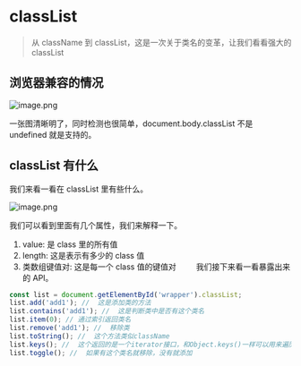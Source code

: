 # classList

> 从 className 到 classList，这是一次关于类名的变革，让我们看看强大的 classList

## 浏览器兼容的情况

![image.png](http://upload-images.jianshu.io/upload_images/7040756-f5b11336ac3647c0.png?imageMogr2/auto-orient/strip%7CimageView2/2/w/1240)

一张图清晰明了，同时检测也很简单，document.body.classList 不是 undefined 就是支持的。

## classList 有什么

我们来看一看在 classList 里有些什么。

![image.png](http://upload-images.jianshu.io/upload_images/7040756-1ee429506aeaf16b.png?imageMogr2/auto-orient/strip%7CimageView2/2/w/1240)

我们可以看到里面有几个属性，我们来解释一下。

1. value: 是 class 里的所有值
2. length: 这是表示有多少的 class 值
3. 类数组键值对: 这是每一个 class 值的键值对
      我们接下来看一看暴露出来的 API。

```js
const list = document.getElementById('wrapper').classList;
list.add('add1'); //  这是添加类的方法
list.contains('add1'); //  这是判断类中是否有这个类名
list.item(0); // 通过索引返回类名
list.remove('add1'); //  移除类
list.toString(); //  这个方法类似className
list.keys(); //  这个返回的是一个iterator接口，和Object.keys()一样可以用来遍历
list.toggle(); //  如果有这个类名就移除，没有就添加
```
